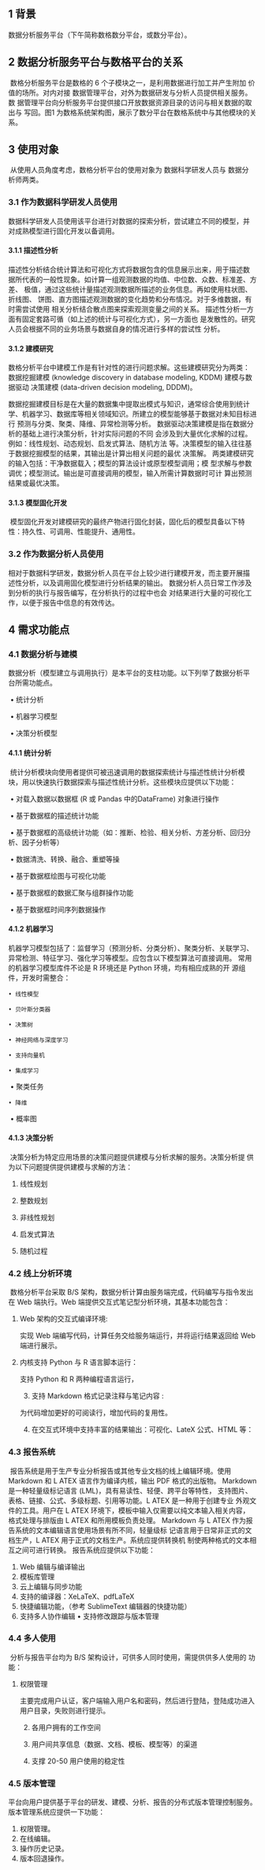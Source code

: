 ## 1 背景

数据分析服务平台（下午简称数格数分平台，或数分平台）。

## 2 数据分析服务平台与数格平台的关系

​	数格分析服务平台是数格的 6 个子模块之一，是利用数据进行加工并产生附加 价值的场所。对内对接 数据管理平台，对外为数据研发与分析人员提供相关服务。数 据管理平台向分析服务平台提供接口开放数据资源目录的访问与相关数据的取出与 写回。图1 为数格系统架构图，展示了数分平台在数格系统中与其他模块的关系。

## 3 使用对象

​	从使用人员角度考虑，数格分析平台的使用对象为 数据科学研发人员与 数据分 析师两类。

### 3.1 作为数据科学研发人员使用

​	数据科学研发人员使用该平台进行对数据的探索分析，尝试建立不同的模型，并 对成熟模型进行固化开发以备调用。

#### 3.1.1 描述性分析

​	描述性分析结合统计算法和可视化方式将数据包含的信息展示出来，用于描述数 据所代表的一般性现象。如计算一组观测数据的均值、中位数、众数、标准差、方差、 极值，通过这些统计量描述观测数据所描述的业务信息。再如使用柱状图、折线图、 饼图、直方图描述观测数据的变化趋势和分布情况。对于多维数据，有时需尝试使用 相关分析结合散点图来探索观测变量之间的关系。 描述性分析一方面有固定套路可循（如上述的统计与可视化方式），另一方面也 是发散性的。研究人员会根据不同的业务场景与数据自身的情况进行多样的尝试性 分析。

#### 3.1.2 建模研究

​	数格分析平台中建模工作是有针对性的进行问题求解。这些建模研究分为两类： 数据挖掘建模 (knowledge discovery in database modeling, KDDM) 建模与数据驱动 决策建模 (data-driven decision modeling, DDDM)。

​	数据挖掘建模目标是在大量的数据集中提取出模式与知识，通常综合使用到统计 学、机器学习、数据库等相关领域知识。所建立的模型能够基于数据对未知目标进行 预测与分类、聚类、降维、异常检测等分析。 数据驱动决策建模是指在数据分析的基础上进行决策分析，针对实际问题的不同 会涉及到大量优化求解的过程。例如：线性规划、动态规划、启发式算法、随机方法 等。决策模型的输入往往基于数据挖掘模型的结果，其输出是计算出相关问题的最优 决策解。 两类建模研究的输入包括：干净数据载入；模型的算法设计或原型模型调用；模 型求解与参数调优；模型测试。输出是可直接调用的模型，输入所需计算数据时可计 算出预测结果或最优决策。

#### 3.1.3 模型固化开发

​	模型固化开发对建模研究的最终产物进行固化封装，固化后的模型具备以下特 性：持久性、可调用、性能提升、通用性。

### 3.2 作为数据分析人员使用

​	相对于数据科学研发，数据分析人员在平台上较少进行建模开发，而主要开展描 述性分析，以及调用固化模型进行分析结果的输出。 数据分析人员日常工作涉及到分析的执行与报告编写，在分析执行的过程中也会 对结果进行大量的可视化工作，以便于报告中信息的有效传达。

## 4 需求功能点

### 4.1 数据分析与建模

​	数据分析（模型建立与调用执行）是本平台的支柱功能。以下列举了数据分析平 台所需功能点。 

​	• 统计分析 

​	• 机器学习模型 

​	• 决策分析模型

#### 4.1.1 统计分析

​	统计分析模块向使用者提供可被迅速调用的数据探索统计与描述性统计分析模 块，用以快速执行数据探索与描述性统计分析。这些模块应提供以下功能：

​	• 对载入数据以数据框 (R 或 Pandas 中的DataFrame) 对象进行操作

​	• 基于数据框的描述统计功能 

​	• 基于数据框的高级统计功能（如：推断、检验、相关分析、方差分析、回归分 析、因子分析等）

​	• 数据清洗、转换、融合、重塑等操

​	• 基于数据框绘图与可视化功能 

​	• 基于数据框的数据汇聚与组群操作功能

​	• 基于数据框时间序列数据操作

#### 4.1.2 机器学习

​	机器学习模型包括了：监督学习（预测分析、分类分析）、聚类分析、关联学习、 异常检测、特征学习、强化学习等模型。应包含以下模型算法可直接调用。 常用的机器学习模型库件不论是 R 环境还是 Python 环境，均有相应成熟的开 源组件，开发时需整合：

 	• 线性模型

 	• 贝叶斯分类器

 	• 决策树

 	• 神经网络与深度学习

 	• 支持向量机

 	• 集成学习

​	• 聚类任务

 	• 降维 

​	• 概率图

#### 4.1.3 决策分析

​	决策分析为特定应用场景的决策问题提供建模与分析求解的服务。决策分析提 供为以下问题提供提供建模与求解的方法： 

1. 线性规划

2. 整数规划 
3. 非线性规划
4. 启发式算法 
5. 随机过程

### 4.2 线上分析环境

​	数格分析平台采取 B/S 架构，数据分析计算由服务端完成，代码编写与指令发出在 Web 端执行。Web 端提供交互式笔记型分析环境，其基本功能包含： 

 1. Web 架构的交互式编译环境:

    实现 Web 端编写代码，计算任务交给服务端运行，并将运行结果返回给 Web端进行展示。

 2. 内核支持 Python 与 R 语言脚本运行：

    支持 Python 和 R 两种编程语言运行， 

	3. 支持 Markdown 格式记录注释与笔记内容 :

    为代码增加更好的可阅读行，增加代码的复用性。

	4. 在交互式环境中支持丰富的结果输出：可视化、LateX 公式、HTML 等：

    

### 4.3 报告系统

​	报告系统是用于生产专业分析报告或其他专业文档的线上编辑环境。使用 Markdown 和 L ATEX 语言作为编译内核，输出 PDF 格式的出版物。 Markdown 是一种轻量级标记语言 (LML)，具有易读性、轻便、跨平台等特性， 支持图片、表格、链接、公式、多级标题、引用等功能。L ATEX 是一种用于创建专业 外观文件的工具。用户在 L ATEX 环境下，模板中输入仅需要以纯文本输入相关内容， 格式处理与排版由 L ATEX 和所用模板负责处理。 Markdown 与 L ATEX 作为报告系统的文本编辑语言使用场景有所不同，轻量级标 记语言用于日常非正式的文档生产，L ATEX 用于正式的文档生产。系统应提供转换机 制使两种格式的文本相互之间可进行转换。 报告系统应提供以下功能： 

1. Web 编辑与编译输出 
2. 模板库管理 
3. 云上编辑与同步功能 
4. 支持的编译器：XeLaTeX、pdfLaTeX 
5. 快捷编辑功能，（参考 SublimeText 编辑器的快捷功能） 
6. 支持多人协作编辑 • 支持修改跟踪与版本管理

### 4.4 多人使用 

​	分析与报告平台均为 B/S 架构设计，可供多人同时使用，需提供供多人使用的 功能：

  1. 权限管理

     主要完成用户认证，客户端输入用户名和密码，然后进行登陆，登陆成功进入用户目录，失败则进行提示。

	 2. 各用户拥有的工作空间

	 3. 用户间共享信息（数据、文档、模板、模型等）的渠道 

	 4. 支撑 20-50 用户使用的稳定性

### 4.5 版本管理

​	平台向用户提供基于平台的研发、建模、分析、报告的分布式版本管理控制服务。版本管理系统应提供一下功能：

1. 权限管理。
2. 在线编辑。
3. 操作历史记录。
4. 版本回退操作。



​	